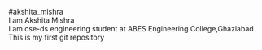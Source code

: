 #akshita_mishra
<br>
I am Akshita Mishra
<br>
I am cse-ds engineering student at ABES Engineering College,Ghaziabad
<br>
This is my first git repository



